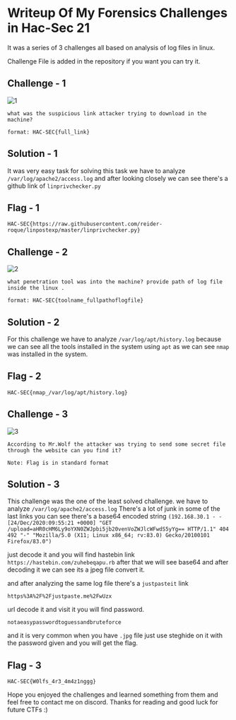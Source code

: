 # Writeup Of My Forensics Challenges in Hac-Sec 21

It was a series of 3 challenges all based on analysis of log files in linux.

Challenge File is added in the repository if you want you can try it.

## Challenge - 1
![1](https://user-images.githubusercontent.com/68706899/103609077-075ef980-4f43-11eb-8e7a-8d0fd70b886a.JPG)
```
what was the suspicious link attacker trying to download in the machine?

format: HAC-SEC{full_link}
```

## Solution - 1 

It was very easy task for solving this task we have to analyze `/var/log/apache2/access.log` and after looking closely we can see there's a github link of `linprivchecker.py`

## Flag - 1

`HAC-SEC{https://raw.githubusercontent.com/reider-roque/linpostexp/master/linprivchecker.py}`

## Challenge - 2 

![2](https://user-images.githubusercontent.com/68706899/103609192-560c9380-4f43-11eb-858c-746c821011cf.JPG)


```
what penetration tool was into the machine? provide path of log file inside the linux .

format: HAC-SEC{toolname_fullpathoflogfile}
```

## Solution - 2

For this challenge we have to analyze `/var/log/apt/history.log` because we can see all the tools installed in the system using `apt` 
as we can see `nmap` was installed in the system. 

## Flag - 2

`HAC-SEC{nmap_/var/log/apt/history.log}`

## Challenge - 3

![3](https://user-images.githubusercontent.com/68706899/103609223-66247300-4f43-11eb-81a6-8e1e4ba7381f.JPG)


```
According to Mr.Wolf the attacker was trying to send some secret file through the website can you find it?

Note: Flag is in standard format
```

## Solution - 3

This challenge was the one of the least solved challenge.
we have to analyze `/var/log/apache2/access.log`
There's a lot of junk in some of the last links you can see there's a base64 encoded string
`(192.168.30.1 - - [24/Dec/2020:09:55:21 +0000] "GET /upload=aHR0cHM6Ly9oYXN0ZWJpbi5jb20venVoZWJlcWFwdS5yYg== HTTP/1.1" 404 492 "-" "Mozilla/5.0 (X11; Linux x86_64; rv:83.0) Gecko/20100101 Firefox/83.0")`

just decode it and you will find hastebin link
`https://hastebin.com/zuhebeqapu.rb` 
after that we will see base64 and after decoding it we can see its a jpeg file convert it. 

and after analyzing the same log file there's a `justpasteit` link 

`https%3A%2F%2Fjustpaste.me%2FwUzx`

url decode it and visit it you will find password. 

`notaeasypasswordtoguessandbruteforce`

and it is very common when you have `.jpg` file just use steghide on it with the password given and you will get the flag.

## Flag - 3

`HAC-SEC{W0lfs_4r3_4m4z1nggg}`

Hope you enjoyed the challenges and learned something from them and feel free to contact me on discord.
Thanks for reading and good luck for future CTFs :)